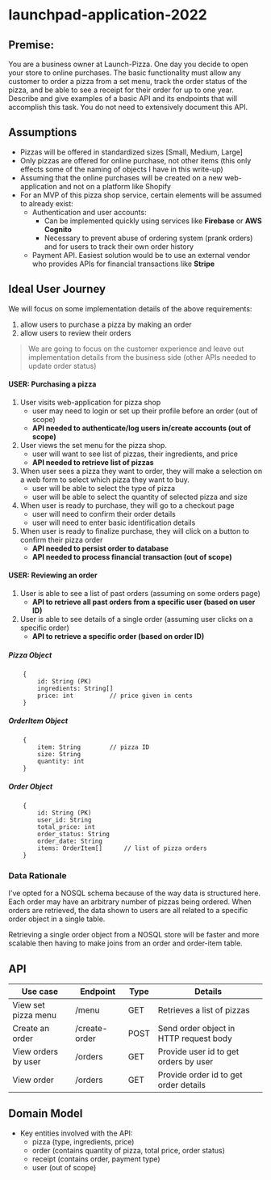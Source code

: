 # launchpad-application-2022

## Premise:
You are a business owner at Launch-Pizza. One day you decide to open your store to online purchases. The basic functionality must allow any customer to order a pizza from a set menu, track the order status of the pizza, and be able to see a receipt for their order for up to one year. Describe and give examples of a basic API and its endpoints that will accomplish this task. You do not need to extensively document this API.

## Assumptions
* Pizzas will be offered in standardized sizes [Small, Medium, Large]
* Only pizzas are offered for online purchase, not other items (this only effects some of the naming of objects I have in this write-up)
* Assuming that the online purchases will be created on a new web-application and not on a platform like Shopify 
* For an MVP of this pizza shop service, certain elements will be assumed to already exist:
  * Authentication and user accounts: 
    * Can be implemented quickly using services like **Firebase** or **AWS Cognito**
    * Necessary to prevent abuse of ordering system (prank orders) and for users to track their own order history
  * Payment API. Easiest solution would be to use an external vendor who provides APIs for financial transactions like **Stripe**

## Ideal User Journey
We will focus on some implementation details of the above requirements:
  1. allow users to purchase a pizza by making an order
  2. allow users to review their orders
> We are going to focus on the customer experience and leave out implementation details from the business side (other APIs needed to update order status)

#### USER: Purchasing a pizza
1. User visits web-application for pizza shop
	- user may need to login or set up their profile before an order (out of scope)
	- **API needed to authenticate/log users in/create accounts (out of scope)**
2. User views the set menu for the pizza shop. 
	-  user will want to see list of pizzas, their ingredients, and price 
	-  **API needed to retrieve list of pizzas**
3. When user sees a pizza they want to order, they will make a selection on a web form to select which pizza they want to buy. 
	- user will be able to select the type of pizza
	- user will be able to select the quantity of selected pizza and size
4. When user is ready to purchase, they will go to a checkout page
	- user will need to confirm their order details
	- user will need to enter basic identification details
5. When user is ready to finalize purchase, they will click on a button to confirm their pizza order
	- **API needed to persist order to database**
	- **API needed to process financial transaction (out of scope)**

#### USER: Reviewing an order
1. User is able to see a list of past orders (assuming on some orders page)
	- **API to retrieve all past orders from a specific user (based on user ID)**
2. User is able to see details of a single order (assuming user clicks on a specific order)
	- **API to retrieve a specific order (based on order ID)**

##### Pizza Object
```
	{
		id: String (PK)
		ingredients: String[]
		price: int 			// price given in cents
	}
```

##### OrderItem Object
```
	{
		item: String 		// pizza ID
		size: String
		quantity: int
	}
```

##### Order Object
```
	{
		id: String (PK)
		user_id: String
		total_price: int
		order_status: String
		order_date: String
		items: OrderItem[]		// list of pizza orders
	}
```

### Data Rationale
I've opted for a NOSQL schema because of the way data is structured here. Each order may have an arbitrary number of pizzas being ordered. When orders are retrieved, the data shown to users are all related to a specific order object in a single table. 

Retrieving a single order object from a NOSQL store will be faster and more scalable then having to make joins from an order and order-item table. 

## API
| Use case | Endpoint | Type | Details | 
| --- | --- | --- | --- |
| View set pizza menu | /menu | GET | Retrieves a list of pizzas
| Create an order | /create-order | POST | Send order object in HTTP request body
| View orders by user | /orders | GET | Provide user id to get orders by user
| View order | /orders | GET | Provide order id to get order details

## Domain Model 
* Key entities involved with the API:
	- pizza (type, ingredients, price)
	- order (contains quantity of pizza, total price, order status)
	- receipt (contains order, payment type)
	- user (out of scope)